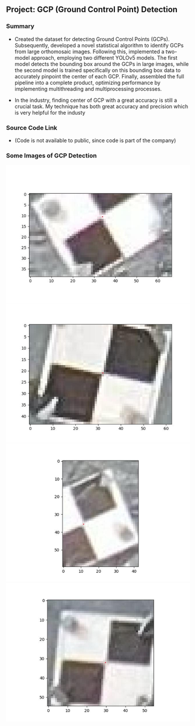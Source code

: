 ## Project: GCP (Ground Control Point) Detection

### Summary

- Created the dataset for detecting Ground Control Points (GCPs). Subsequently, developed a novel statistical algorithm to identify GCPs from large orthomosaic images. Following this, implemented a two-model approach, employing two different YOLOv5 models. The first model detects the bounding box around the GCPs in large images, while the second model is trained specifically on this bounding box data to accurately pinpoint the center of each GCP. Finally, assembled the full pipeline into a complete product, optimizing performance by implementing multithreading and multiprocessing processes.

- In the industry, finding center of GCP with a great accuracy is still a crucial task. My technique has both great accuracy and precision which is very helpful for the industy

### Source Code Link

- (Code is not available to public, since code is part of the company)

### Some Images of GCP Detection

![GCP1](https://github.com/RustyGrackle/top_projects/blob/main/Images/DJI_20240405161044_0146-5-7.jpg)
![GCP2](https://github.com/RustyGrackle/top_projects/blob/main/Images/DJI_20240405162324_0654-2-4.jpg)
![GCP3](https://github.com/RustyGrackle/top_projects/blob/main/Images/DJI_20240405162421_0692-4-7.jpg)
![GCP4](https://github.com/RustyGrackle/top_projects/blob/main/Images/DJI_20240405162610_0764-1-1.jpg)
